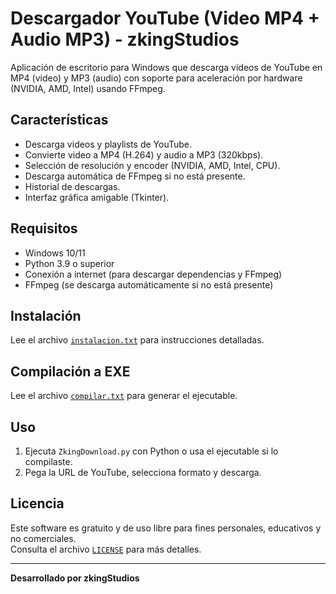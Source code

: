 # Descargador YouTube (Video MP4 + Audio MP3) - zkingStudios

Aplicación de escritorio para Windows que descarga videos de YouTube en MP4 (video) y MP3 (audio) con soporte para aceleración por hardware (NVIDIA, AMD, Intel) usando FFmpeg.

## Características
- Descarga videos y playlists de YouTube.
- Convierte video a MP4 (H.264) y audio a MP3 (320kbps).
- Selección de resolución y encoder (NVIDIA, AMD, Intel, CPU).
- Descarga automática de FFmpeg si no está presente.
- Historial de descargas.
- Interfaz gráfica amigable (Tkinter).

## Requisitos
- Windows 10/11
- Python 3.9 o superior
- Conexión a internet (para descargar dependencias y FFmpeg)
- FFmpeg (se descarga automáticamente si no está presente)

## Instalación
Lee el archivo [`instalacion.txt`](instal.l.txt) para instrucciones detalladas.

## Compilación a EXE
Lee el archivo [`compilar.txt`](compilar.txt) para generar el ejecutable.

## Uso
1. Ejecuta `ZkingDownload.py` con Python o usa el ejecutable si lo compilaste.
2. Pega la URL de YouTube, selecciona formato y descarga.

## Licencia

Este software es gratuito y de uso libre para fines personales, educativos y no comerciales.  
Consulta el archivo [`LICENSE`](LICENSE) para más detalles.

---

**Desarrollado por zkingStudios**
